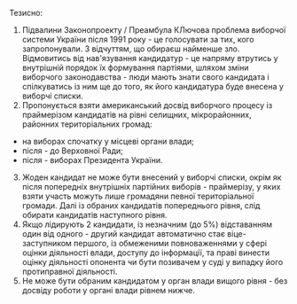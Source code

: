 
Тезисно:
1. Підвалини Законопроекту / Преамбула
КЛючова проблема виборчої системи України після 1991 року - це голосувати за тих, кого запропонували. З відчуттям, що обираєш найменше зло.
Відмовитись від нав'язування кандидатур - це напряму втрутись у внутрішній порядок їх формування партіями, шляхом зміни виборчого законодавства - люди мають знати свого кандидата і спілкуватись із ним ще до того, як його кандидатура буде внесена у виборчі списки.
2. Пропонується взяти американський досвід виборчого процесу із праймерізом кандидатів на рівні селищних, мікрорайонних, районних територіальних громад:
 - на виборах спочатку у місцеві органи влади;
- після - до Верховної Ради;
- після - виборах Президента України.
3. Жоден кандидат не може бути внесений у виборчі списки, окрім як після попередніх внутрішніх партійних виборів - праймерізу, у яких взяти участь можуть лише громадяни певної територіальної громади. Далі із обраних кандидатів попереднього рівня, слід обирати кандидатів наступного рівня.
4. Якщо лідирують 2 кандидати, із незначним (до 5%) відставанням один від одного - другий кандидат автоматично стає віце-заступником першого, із обмеженими повноваженнями у сфері оцінки діяльності влади, доступу до інформації, та праві винести оцінку діяльності опонента чи бути позивачем у суді у випадку його протиправної діяльності.
5. Не може бути обраним кандидатом у орган влади вищого рівня - без досвіду роботи у органі влади рівнем нижче.
